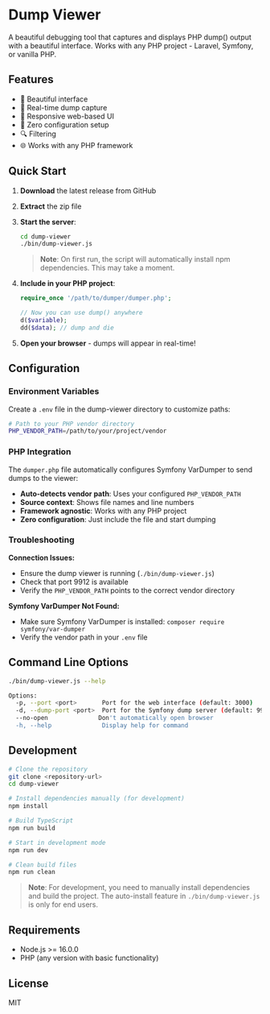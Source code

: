 # Dump Viewer

A beautiful debugging tool that captures and displays PHP dump() output with a beautiful interface. Works with any PHP project - Laravel, Symfony, or vanilla PHP.

## Features

- 🎨 Beautiful interface
- 🔄 Real-time dump capture
- 📱 Responsive web-based UI
- 🎯 Zero configuration setup
- 🔍 Filtering
- 🌐 Works with any PHP framework

## Quick Start

1. **Download** the latest release from GitHub
2. **Extract** the zip file
3. **Start the server**:
   ```bash
   cd dump-viewer
   ./bin/dump-viewer.js
   ```
   > **Note**: On first run, the script will automatically install npm dependencies. This may take a moment.

4. **Include in your PHP project**:

   ```php
   require_once '/path/to/dumper/dumper.php';

   // Now you can use dump() anywhere
   d($variable);
   dd($data); // dump and die
   ```

5. **Open your browser** - dumps will appear in real-time!

## Configuration

### Environment Variables

Create a `.env` file in the dump-viewer directory to customize paths:

```bash
# Path to your PHP vendor directory
PHP_VENDOR_PATH=/path/to/your/project/vendor
```

### PHP Integration

The `dumper.php` file automatically configures Symfony VarDumper to send dumps to the viewer:

- **Auto-detects vendor path**: Uses your configured `PHP_VENDOR_PATH`
- **Source context**: Shows file names and line numbers
- **Framework agnostic**: Works with any PHP project
- **Zero configuration**: Just include the file and start dumping

### Troubleshooting

**Connection Issues:**

- Ensure the dump viewer is running (`./bin/dump-viewer.js`)
- Check that port 9912 is available
- Verify the `PHP_VENDOR_PATH` points to the correct vendor directory

**Symfony VarDumper Not Found:**

- Make sure Symfony VarDumper is installed: `composer require symfony/var-dumper`
- Verify the vendor path in your `.env` file

## Command Line Options

```bash
./bin/dump-viewer.js --help

Options:
  -p, --port <port>       Port for the web interface (default: 3000)
  -d, --dump-port <port>  Port for the Symfony dump server (default: 9912)
  --no-open              Don't automatically open browser
  -h, --help              Display help for command
```

## Development

```bash
# Clone the repository
git clone <repository-url>
cd dump-viewer

# Install dependencies manually (for development)
npm install

# Build TypeScript
npm run build

# Start in development mode
npm run dev

# Clean build files
npm run clean
```

> **Note**: For development, you need to manually install dependencies and build the project. The auto-install feature in `./bin/dump-viewer.js` is only for end users.

## Requirements

- Node.js >= 16.0.0
- PHP (any version with basic functionality)

## License

MIT
